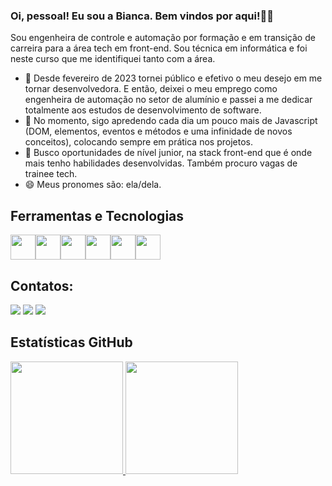 ### Oi, pessoal! Eu sou a Bianca. Bem vindos por aqui!👋✨ 

<!--
**biancaaparecida07/biancaaparecida07** is a ✨ _special_ ✨ repository because its `README.md` (this file) appears on your GitHub profile. -->

Sou engenheira de controle e automação por formação e em transição de carreira para a área tech em front-end. Sou técnica em informática e foi neste curso que me identifiquei tanto com a área. 

- 🔭 Desde fevereiro de 2023 tornei público e efetivo o meu desejo em me tornar desenvolvedora. E então, deixei o meu emprego como engenheira de automação no setor de alumínio e passei a me dedicar totalmente aos estudos de desenvolvimento de software. 
- 🌱 No momento, sigo apredendo cada dia um pouco mais de Javascript (DOM, elementos, eventos e métodos e uma infinidade de novos conceitos), colocando sempre em prática nos projetos. 
- 👯 Busco oportunidades de nível junior, na stack front-end que é onde mais tenho habilidades desenvolvidas. Também procuro vagas de trainee tech.
- 😄 Meus pronomes são: ela/dela.

## Ferramentas e Tecnologias

<img src="https://cdn.jsdelivr.net/gh/devicons/devicon/icons/html5/html5-plain-wordmark.svg" width="40" height="40" /><img src="https://cdn.jsdelivr.net/gh/devicons/devicon/icons/css3/css3-plain-wordmark.svg" width="40" height="40" /><img src="https://cdn.jsdelivr.net/gh/devicons/devicon/icons/javascript/javascript-plain.svg" width="40" height="40" /><img src="https://cdn.jsdelivr.net/gh/devicons/devicon/icons/github/github-original.svg" width="40" height="40" /><img src="https://cdn.jsdelivr.net/gh/devicons/devicon/icons/git/git-plain.svg" width="40" height="40" /><img src="https://cdn.jsdelivr.net/gh/devicons/devicon/icons/vscode/vscode-original.svg" width="40" height="40" />

## Contatos:

<div>
<a href="https://www.instagram.com/aaa.bianca/" target="_blank"><img src="https://img.shields.io/badge/-Instagram-%23E4405F?style=for-the-badge&logo=instagram&logoColor=white" target="_blank"></a>
<a href = "mailto:biancaaparecida07@gmail.com"><img src="https://img.shields.io/badge/Gmail-D14836?style=for-the-badge&logo=gmail&logoColor=white" target="_blank"></a>
<a href="https://www.linkedin.com/in/biancaaparecida/" target="_blank"><img src="https://img.shields.io/badge/-LinkedIn-%230077B5?style=for-the-badge&logo=linkedin&logoColor=white" target="_blank"></a>   
</div>

## Estatísticas GitHub

<div>
<a href="https://github.com/biancaaparecida07">
<img height="180em" src="https://github-readme-stats.vercel.app/api/top-langs/?username=biancaaparecida07&layout=compact&langs_count=7&theme=dracula"/>
<img height="180em" src="https://github-readme-stats.vercel.app/api?username=biancaaparecida07&show_icons=true&theme=dracula&include_all_commits=true&count_private=true"/>
</div>

